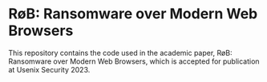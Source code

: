# RøB: Ransomware over Modern Web Browsers
This repository contains the code used in the academic paper, RøB: Ransomware over Modern Web Browsers, which is accepted for publication at Usenix Security 2023.



